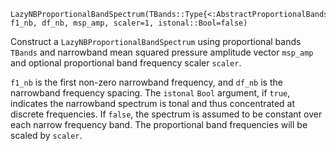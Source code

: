 ```
LazyNBProportionalBandSpectrum(TBands::Type{<:AbstractProportionalBands}, f1_nb, df_nb, msp_amp, scaler=1, istonal::Bool=false)
```

Construct a `LazyNBProportionalBandSpectrum` using proportional bands `TBands` and narrowband mean squared pressure amplitude vector `msp_amp` and optional proportional band frequency scaler `scaler`.

`f1_nb` is the first non-zero narrowband frequency, and `df_nb` is the narrowband frequency spacing. The `istonal` `Bool` argument, if `true`, indicates the narrowband spectrum is tonal and thus concentrated at discrete frequencies. If `false`, the spectrum is assumed to be constant over each narrow frequency band. The proportional band frequencies will be scaled by `scaler`.
